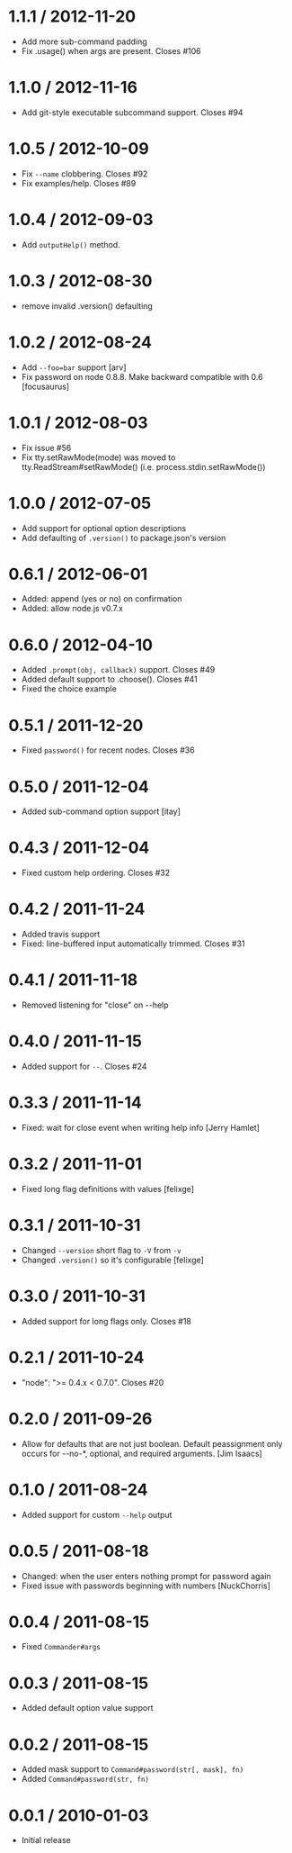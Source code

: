 
1.1.1 / 2012-11-20
==================

* Add more sub-command padding
* Fix .usage() when args are present. Closes #106

1.1.0 / 2012-11-16
==================

* Add git-style executable subcommand support. Closes #94

1.0.5 / 2012-10-09
==================

* Fix `--name` clobbering. Closes #92
* Fix examples/help. Closes #89

1.0.4 / 2012-09-03
==================

* Add `outputHelp()` method.

1.0.3 / 2012-08-30
==================

* remove invalid .version() defaulting

1.0.2 / 2012-08-24
==================

* Add `--foo=bar` support [arv]
* Fix password on node 0.8.8. Make backward compatible with 0.6 [focusaurus]

1.0.1 / 2012-08-03
==================

* Fix issue #56
* Fix tty.setRawMode(mode) was moved to tty.ReadStream#setRawMode() (i.e. process.stdin.setRawMode())

1.0.0 / 2012-07-05
==================

* Add support for optional option descriptions
* Add defaulting of `.version()` to package.json's version

0.6.1 / 2012-06-01
==================

* Added: append (yes or no) on confirmation
* Added: allow node.js v0.7.x

0.6.0 / 2012-04-10
==================

* Added `.prompt(obj, callback)` support. Closes #49
* Added default support to .choose(). Closes #41
* Fixed the choice example

0.5.1 / 2011-12-20
==================

* Fixed `password()` for recent nodes. Closes #36

0.5.0 / 2011-12-04
==================

* Added sub-command option support [itay]

0.4.3 / 2011-12-04
==================

* Fixed custom help ordering. Closes #32

0.4.2 / 2011-11-24
==================

* Added travis support
* Fixed: line-buffered input automatically trimmed. Closes #31

0.4.1 / 2011-11-18
==================

* Removed listening for "close" on --help

0.4.0 / 2011-11-15
==================

* Added support for `--`. Closes #24

0.3.3 / 2011-11-14
==================

* Fixed: wait for close event when writing help info [Jerry Hamlet]

0.3.2 / 2011-11-01
==================

* Fixed long flag definitions with values [felixge]

0.3.1 / 2011-10-31
==================

* Changed `--version` short flag to `-V` from `-v`
* Changed `.version()` so it's configurable [felixge]

0.3.0 / 2011-10-31
==================

* Added support for long flags only. Closes #18

0.2.1 / 2011-10-24
==================

* "node": ">= 0.4.x < 0.7.0". Closes #20

0.2.0 / 2011-09-26
==================

* Allow for defaults that are not just boolean. Default peassignment only occurs for --no-*, optional, and required arguments. [Jim Isaacs]

0.1.0 / 2011-08-24
==================

* Added support for custom `--help` output

0.0.5 / 2011-08-18
==================

* Changed: when the user enters nothing prompt for password again
* Fixed issue with passwords beginning with numbers [NuckChorris]

0.0.4 / 2011-08-15
==================

* Fixed `Commander#args`

0.0.3 / 2011-08-15
==================

* Added default option value support

0.0.2 / 2011-08-15
==================

* Added mask support to `Command#password(str[, mask], fn)`
* Added `Command#password(str, fn)`

0.0.1 / 2010-01-03
==================

* Initial release
